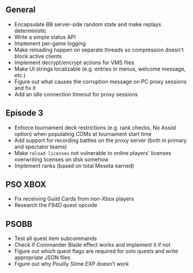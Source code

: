 ## General

- Encapsulate BB server-side random state and make replays deterministic
- Write a simple status API
- Implement per-game logging
- Make reloading happen on separate threads so compression doesn't block active clients
- Implement decrypt/encrypt actions for VMS files
- Make UI strings localizable (e.g. entries in menus, welcome message, etc.)
- Figure out what causes the corruption message on PC proxy sessions and fix it
- Add an idle connection timeout for proxy sessions

## Episode 3

- Enforce tournament deck restrictions (e.g. rank checks, No Assist option) when populating COMs at tournament start time
- Add support for recording battles on the proxy server (both in primary and spectator teams)
- Make `reload licenses` not vulnerable to online players' licenses overwriting licenses on disk somehow
- Implement ranks (based on total Meseta earned)

## PSO XBOX

- Fix receiving Guild Cards from non-Xbox players
- Research the F94D quest opcode

## PSOBB

- Test all quest item subcommands
- Check if Commander Blade effect works and implement it if not
- Figure out which quest flags are required for solo quests and write appropriate JSON files
- Figure out why Pouilly Slime EXP doesn't work
